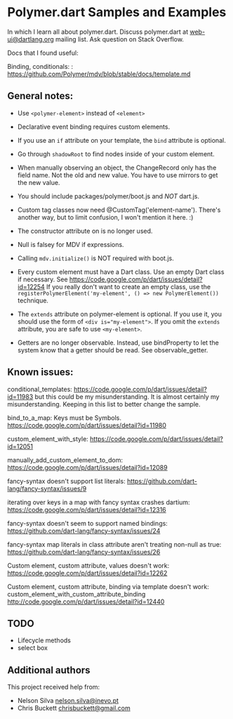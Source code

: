 # Polymer.dart Samples and Examples

In which I learn all about polymer.dart. Discuss polymer.dart at
web-ui@dartlang.org mailing list. Ask question on Stack Overflow.

Docs that I found useful:

Binding, conditionals:
: https://github.com/Polymer/mdv/blob/stable/docs/template.md

## General notes:

* Use `<polymer-element>` instead of `<element>`

* Declarative event binding requires custom elements.

* If you use an `if` attribute on your template, the `bind` attribute
  is optional.
  
* Go through `shadowRoot` to find nodes inside of your custom element.

* When manually observing an object, the ChangeRecord only has the field name.
  Not the old and new value. You have to use mirrors to get the new value.

* You should include packages/polymer/boot.js
  and *NOT* dart.js.
  
* Custom tag classes now need @CustomTag('element-name'). There's another
  way, but to limit confusion, I won't mention it here. :)
  
* The constructor attribute on <polymer-element> is no longer used.

* Null is falsey for MDV if expressions.

* Calling `mdv.initialize()` is NOT required with boot.js.

* Every custom element must have a Dart class. Use an empty Dart class
  if necessary. See https://code.google.com/p/dart/issues/detail?id=12254
  If you really don't want to create an empty class, use the
  `registerPolymerElement('my-element', () => new PolymerElement())`
  technique.
  
* The `extends` attribute on polymer-element is optional. If you use it,
  you should use the form of `<div is="my-element">`. If you omit the
  `extends` attribute, you are safe to use `<my-element>`.
  
* Getters are no longer observable. Instead, use bindProperty
  to let the system know that a getter should be read. See observable_getter.
  
## Known issues:

conditional_templates:
https://code.google.com/p/dart/issues/detail?id=11983 but this could be
my misunderstanding. It is almost certainly my misunderstanding. Keeping
in this list to better change the sample.

bind_to_a_map:
Keys must be Symbols. https://code.google.com/p/dart/issues/detail?id=11980

custom_element_with_style:
https://code.google.com/p/dart/issues/detail?id=12051

manually_add_custom_element_to_dom:
https://code.google.com/p/dart/issues/detail?id=12089

fancy-syntax doesn't support list literals:
https://github.com/dart-lang/fancy-syntax/issues/9

iterating over keys in a map with fancy syntax crashes dartium:
https://code.google.com/p/dart/issues/detail?id=12316

fancy-syntax doesn't seem to support named bindings:
https://github.com/dart-lang/fancy-syntax/issues/24

fancy-syntax map literals in class attribute aren't treating non-null as true:
https://github.com/dart-lang/fancy-syntax/issues/26

Custom element, custom attribute, values doesn't work:
https://code.google.com/p/dart/issues/detail?id=12262

Custom element, custom attribute, binding via template doesn't work:
custom_element_with_custom_attribute_binding
http://code.google.com/p/dart/issues/detail?id=12440

## TODO

* Lifecycle methods
* select box

## Additional authors

This project received help from:

* Nelson Silva <nelson.silva@inevo.pt>
* Chris Buckett <chrisbuckett@gmail.com>
